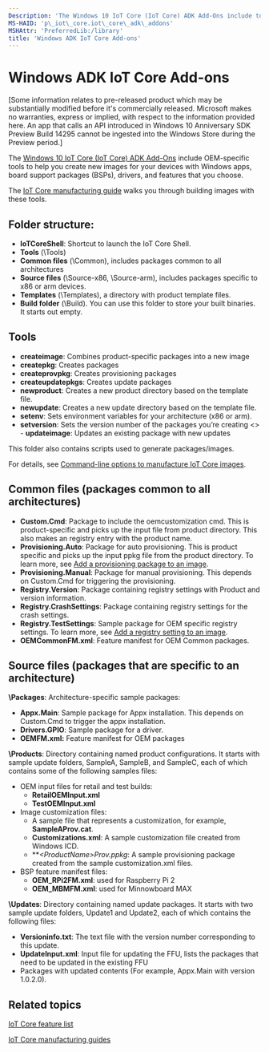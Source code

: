 ```yaml
---
Description: 'The Windows 10 IoT Core (IoT Core) ADK Add-Ons include tools to help you customize and create new images for your devices with the apps, board support packages (BSPs), drivers, and Windows features that you choose, and a sample structure you can use to quickly create new images.'
MS-HAID: 'p\_iot\_core.iot\_core\_adk\_addons'
MSHAttr: 'PreferredLib:/library'
title: 'Windows ADK IoT Core Add-ons'
---
```


# Windows ADK IoT Core Add-ons


\[Some information relates to pre-released product which may be substantially modified before it's commercially released. Microsoft makes no warranties, express or implied, with respect to the information provided here. An app that calls an API introduced in Windows 10 Anniversary SDK Preview Build 14295 cannot be ingested into the Windows Store during the Preview period.\]

The [Windows 10 IoT Core (IoT Core) ADK Add-Ons](http://go.microsoft.com/fwlink/?LinkId=735028) include OEM-specific tools to help you create new images for your devices with Windows apps, board support packages (BSPs), drivers, and features that you choose.

The [IoT Core manufacturing guide](iot-core-adk-addons.md) walks you through building images with these tools.

## <span id="Folder_structure_"></span><span id="folder_structure_"></span><span id="FOLDER_STRUCTURE_"></span>Folder structure:


-   **IoTCoreShell**: Shortcut to launch the IoT Core Shell.
-   **Tools** (\\Tools)
-   **Common files** (\\Common), includes packages common to all architectures
-   **Source files** (\\Source-x86, \\Source-arm), includes packages specific to x86 or arm devices.
-   **Templates** (\\Templates), a directory with product template files.
-   **Build folder** (\\Build). You can use this folder to store your built binaries. It starts out empty.

## <span id="Tools"></span><span id="tools"></span><span id="TOOLS"></span>Tools


-   **createimage**: Combines product-specific packages into a new image
-   **createpkg**: Creates packages
-   **createprovpkg**: Creates provisioning packages
-   **createupdatepkgs**: Creates update packages
-   **newproduct**: Creates a new product directory based on the template file.
-   **newupdate**: Creates a new update directory based on the template file.
-   **setenv**: Sets environment variables for your architecture (x86 or arm).
-   **setversion**: Sets the version number of the packages you’re creating
<> -   **updateimage**: Updates an existing package with new updates

This folder also contains scripts used to generate packages/images.

For details, see [Command-line options to manufacture IoT Core images](command-line-options-to-manufacture-iot-core-images.md).

## <span id="Common_files__packages_common_to_all_architectures_"></span><span id="common_files__packages_common_to_all_architectures_"></span><span id="COMMON_FILES__PACKAGES_COMMON_TO_ALL_ARCHITECTURES_"></span>Common files (packages common to all architectures)


-   **Custom.Cmd**: Package to include the oemcustomization cmd. This is product-specific and picks up the input file from product directory. This also makes an registry entry with the product name.
-   **Provisioning.Auto**: Package for auto provisioning. This is product specific and picks up the input ppkg file from the product directory. To learn more, see [Add a provisioning package to an image](add-a-provisioning-package-to-an-image.md).
-   **Provisioning.Manual**: Package for manual provisioning. This depends on Custom.Cmd for triggering the provisioning.
-   **Registry.Version**: Package containing registry settings with Product and version information.
-   **Registry.CrashSettings**: Package containing registry settings for the crash settings.
-   **Registry.TestSettings**: Sample package for OEM specific registry settings. To learn more, see [Add a registry setting to an image](add-a-registry-setting-to-an-image.md).
-   **OEMCommonFM.xml**: Feature manifest for OEM Common packages.

## <span id="Source_files__packages_that_are_specific_to_an_architecture_"></span><span id="source_files__packages_that_are_specific_to_an_architecture_"></span><span id="SOURCE_FILES__PACKAGES_THAT_ARE_SPECIFIC_TO_AN_ARCHITECTURE_"></span>Source files (packages that are specific to an architecture)


**\\Packages**: Architecture-specific sample packages:

-   **Appx.Main**: Sample package for Appx installation. This depends on Custom.Cmd to trigger the appx installation.
-   **Drivers.GPIO**: Sample package for a driver.
-   **OEMFM.xml:** Feature manifest for OEM packages

**\\Products**: Directory containing named product configurations. It starts with sample update folders, SampleA, SampleB, and SampleC, each of which contains some of the following samples files:

-   OEM input files for retail and test builds:
    -   **RetailOEMInput.xml**
    -   **TestOEMInput.xml**
-   Image customization files:
    -   A sample file that represents a customization, for example, **SampleAProv.cat**.
    -   **Customizations.xml**: A sample customization file created from Windows ICD.
    -   ***&lt;ProductName&gt;*Prov.ppkg**: A sample provisioning package created from the sample customization.xml files.
-   BSP feature manifest files:
    -   **OEM\_RPi2FM.xml**: used for Raspberry Pi 2
    -   **OEM\_MBMFM.xml**: used for Minnowboard MAX

**\\Updates**: Directory containing named update packages. It starts with two sample update folders, Update1 and Update2, each of which contains the following files:

-   **Versioninfo.txt**: The text file with the version number corresponding to this update.
-   **UpdateInput.xml**: Input file for updating the FFU, lists the packages that need to be updated in the existing FFU
-   Packages with updated contents (For example, Appx.Main with version 1.0.2.0).

## <span id="related_topics"></span>Related topics


[IoT Core feature list](iot-core-feature-list.md)

[IoT Core manufacturing guides](iot-core-manufacturing-guide.md)

 

 



